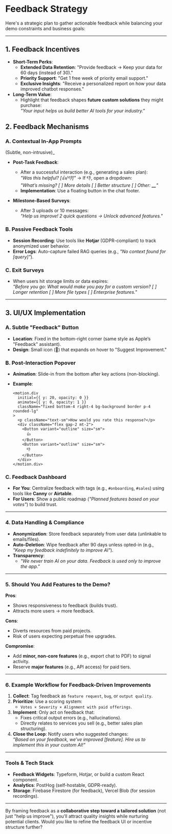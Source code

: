 # Feedback Strategy

Here's a strategic plan to gather actionable feedback while balancing your demo constraints and business goals:

---

## **1. Feedback Incentives**

- **Short-Term Perks**:
  - **Extended Data Retention**: "Provide feedback → Keep your data for 60 days (instead of 30)."
  - **Priority Support**: "Get 1 free week of priority email support."
  - **Exclusive Insights**: "Receive a personalized report on how your data improved chatbot responses."
- **Long-Term Value**:
  - Highlight that feedback shapes **future custom solutions** they might purchase:  
    _"Your input helps us build better AI tools for your industry."_

## **2. Feedback Mechanisms**

### **A. Contextual In-App Prompts**

(Subtle, non-intrusive)\_

- **Post-Task Feedback**:

  - After a successful interaction (e.g., generating a sales plan):  
    _"Was this helpful? [👍/👎]"_ → If 👎, open a dropdown:  
    _"What’s missing? [ ] More details [ ] Better structure [ ] Other: **\_\_**"_
  - **Implementation**: Use a floating button in the chat footer.

- **Milestone-Based Surveys**:
  - After 3 uploads or 10 messages:  
    _"Help us improve! 2 quick questions → Unlock advanced features."_

### B. Passive Feedback Tools

- **Session Recording**: Use tools like **Hotjar** (GDPR-compliant) to track anonymized user behavior.
- **Error Logs**: Auto-capture failed RAG queries (e.g., _"No context found for [query]"_).

### C. Exit Surveys

- When users hit storage limits or data expires:  
  _"Before you go: What would make you pay for a custom version? [ ] Longer retention [ ] More file types [ ] Enterprise features."_

---

## **3. UI/UX Implementation**

### A. Subtle "Feedback" Button

- **Location**: Fixed in the bottom-right corner (same style as Apple’s "Feedback" assistant).
- **Design**: Small icon (💬) that expands on hover to "Suggest Improvement."

### B. Post-Interaction Popover

- **Animation**: Slide-in from the bottom after key actions (non-blocking).
- **Example**:

  ```tsx
  <motion.div
    initial={{ y: 20, opacity: 0 }}
    animate={{ y: 0, opacity: 1 }}
    className="fixed bottom-4 right-4 bg-background border p-4 rounded-lg"
  >
    <p className="text-sm">How would you rate this response?</p>
    <div className="flex gap-2 mt-2">
      <Button variant="outline" size="sm">
        👍
      </Button>
      <Button variant="outline" size="sm">
        👎
      </Button>
    </div>
  </motion.div>
  ```

### C. Feedback Dashboard

- **For You**: Centralize feedback with tags (e.g., `#onboarding`, `#sales`) using tools like **Canny** or **Airtable**.
- **For Users**: Show a public roadmap (_"Planned features based on your votes"_) to build trust.

---

### **4. Data Handling & Compliance**

- **Anonymization**: Store feedback separately from user data (unlinkable to emails/files).
- **Auto-Deletion**: Wipe feedback after 90 days unless opted-in (e.g., _"Keep my feedback indefinitely to improve AI"_).
- **Transparency**:
  - _"We never train AI on your data. Feedback is used only to improve the app."_

---

### **5. Should You Add Features to the Demo?**

**Pros**:

- Shows responsiveness to feedback (builds trust).
- Attracts more users → more feedback.

**Cons**:

- Diverts resources from paid projects.
- Risk of users expecting perpetual free upgrades.

**Compromise**:

- Add **minor, non-core features** (e.g., export chat to PDF) to signal activity.
- Reserve **major features** (e.g., API access) for paid tiers.

---

### **6. Example Workflow for Feedback-Driven Improvements**

1. **Collect**: Tag feedback as `feature request`, `bug`, or `output quality`.
2. **Prioritize**: Use a scoring system:
   - `Votes × Severity × Alignment with paid offerings`.
3. **Implement**: Only act on feedback that:
   - Fixes critical output errors (e.g., hallucinations).
   - Directly relates to services you sell (e.g., better sales plan structuring).
4. **Close the Loop**: Notify users who suggested changes:  
   _"Based on your feedback, we’ve improved [feature]. Hire us to implement this in your custom AI!"_

---

### **Tools & Tech Stack**

- **Feedback Widgets**: Typeform, Hotjar, or build a custom React component.
- **Analytics**: PostHog (self-hostable, GDPR-ready).
- **Storage**: Firebase Firestore (for feedback), Vercel Blob (for session recordings).

---

By framing feedback as a **collaborative step toward a tailored solution** (not just "help us improve"), you’ll attract quality insights while nurturing potential clients. Would you like to refine the feedback UI or incentive structure further?
